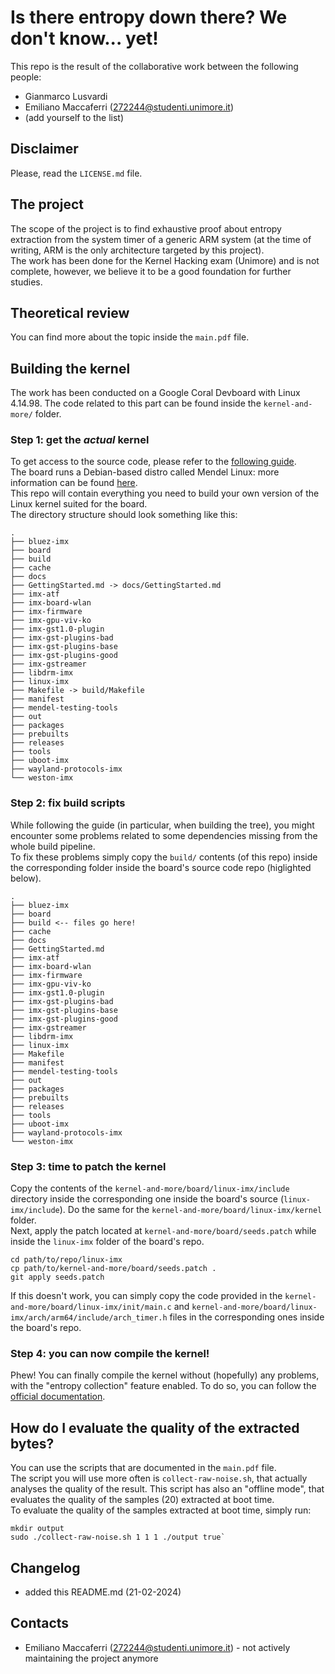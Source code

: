 # Is there entropy down there? We don't know... yet!
This repo is the result of the collaborative work between the following people:
- Gianmarco Lusvardi
- Emiliano Maccaferri (272244@studenti.unimore.it)
- (add yourself to the list)

## Disclaimer
Please, read the `LICENSE.md` file.

## The project
The scope of the project is to find exhaustive proof about entropy extraction from the system timer of a generic ARM system (at the time of writing, ARM is the only architecture targeted by this project). <br>
The work has been done for the Kernel Hacking exam (Unimore) and is not complete, however, we believe it to be a good foundation for further studies.

## Theoretical review
You can find more about the topic inside the `main.pdf` file. 

## Building the kernel
The work has been conducted on a Google Coral Devboard with Linux 4.14.98. The code related to this part can be found inside the `kernel-and-more/` folder.
<br>
### Step 1: get the _actual_ kernel 
To get access to the source code, please refer to the [following guide](https://coral.googlesource.com/docs/+/refs/heads/master/GettingStarted.md).<br>
The board runs a Debian-based distro called Mendel Linux: more information can be found [here](https://coral.googlesource.com/docs/+/refs/heads/master/ReadMe.md).<br>
This repo will contain everything you need to build your own version of the Linux kernel suited for the board.<br>
The directory structure should look something like this:
```
.
├── bluez-imx
├── board
├── build
├── cache
├── docs
├── GettingStarted.md -> docs/GettingStarted.md
├── imx-atf
├── imx-board-wlan
├── imx-firmware
├── imx-gpu-viv-ko
├── imx-gst1.0-plugin
├── imx-gst-plugins-bad
├── imx-gst-plugins-base
├── imx-gst-plugins-good
├── imx-gstreamer
├── libdrm-imx
├── linux-imx
├── Makefile -> build/Makefile
├── manifest
├── mendel-testing-tools
├── out
├── packages
├── prebuilts
├── releases
├── tools
├── uboot-imx
├── wayland-protocols-imx
└── weston-imx
```

### Step 2: fix build scripts
While following the guide (in particular, when building the tree), you might encounter some problems related to some dependencies missing from the whole build pipeline. <br>
To fix these problems simply copy the `build/` contents (of this repo) inside the corresponding folder inside the board's source code repo (higlighted below).
```
.
├── bluez-imx
├── board
├── build <-- files go here!
├── cache
├── docs
├── GettingStarted.md
├── imx-atf
├── imx-board-wlan
├── imx-firmware
├── imx-gpu-viv-ko
├── imx-gst1.0-plugin
├── imx-gst-plugins-bad
├── imx-gst-plugins-base
├── imx-gst-plugins-good
├── imx-gstreamer
├── libdrm-imx
├── linux-imx
├── Makefile
├── manifest
├── mendel-testing-tools
├── out
├── packages
├── prebuilts
├── releases
├── tools
├── uboot-imx
├── wayland-protocols-imx
└── weston-imx
```

### Step 3: time to patch the kernel
Copy the contents of the `kernel-and-more/board/linux-imx/include` directory inside the corresponding one inside the board's source (`linux-imx/include`). Do the same for the `kernel-and-more/board/linux-imx/kernel` folder.
<br>
Next, apply the patch located at `kernel-and-more/board/seeds.patch` while inside the `linux-imx` folder of the board's repo.
```
cd path/to/repo/linux-imx
cp path/to/kernel-and-more/board/seeds.patch .
git apply seeds.patch
```
If this doesn't work, you can simply copy the code provided in the `kernel-and-more/board/linux-imx/init/main.c` and `kernel-and-more/board/linux-imx/arch/arm64/include/arch_timer.h` files in the corresponding ones inside the board's repo.

### Step 4: you can now compile the kernel!
Phew! You can finally compile the kernel without (hopefully) any problems, with the "entropy collection" feature enabled. To do so, you can follow the [official documentation](https://coral.googlesource.com/docs/+/refs/heads/master/GettingStarted.md).

## How do I evaluate the quality of the extracted bytes?
You can use the scripts that are documented in the `main.pdf` file.<br>
The script you will use more often is `collect-raw-noise.sh`, that actually analyses the quality of the result. This script has also an "offline mode", that evaluates the quality of the samples (20) extracted at boot time.<br>
To evaluate the quality of the samples extracted at boot time, simply run:
```
mkdir output
sudo ./collect-raw-noise.sh 1 1 1 ./output true`
``` 
## Changelog
- added this README.md (21-02-2024)

## Contacts
- Emiliano Maccaferri (272244@studenti.unimore.it) - not actively maintaining the project anymore
